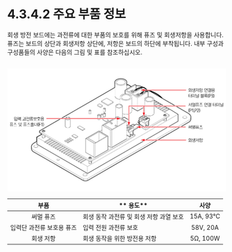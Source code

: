 # 4.3.4.2 주요 부품 정보

회생 방전 보드에는 과전류에 대한 부품의 보호를 위해 퓨즈 및 회생저항을 사용합니다. 퓨즈는 보드의 상단과 회생저항 상단에, 저항은 보드의 하단에 부착됩니다. 내부 구성과 구성품들의 사양은 다음의 그림 및 표를 참조하십시오.

|   |
| - |

![그림 39 회생 방전 모듈](../../../.gitbook/assets/image120.png)

|     **부품**     | **                                            용도** |  **사양**  |
| :------------: | -------------------------------------------------- | :------: |
|      써멀 퓨즈     | 회생 동작 과전류 및 회생 저항 과열 보호                            | 15A, 93℃ |
| 입력단 과전류 보호용 퓨즈 | 입력 전원 과전류 보호                                       | 58V, 20A |
|      회생 저항     | 회생 동작을 위한 방전용 저항                                   | 5Ω, 100W |

